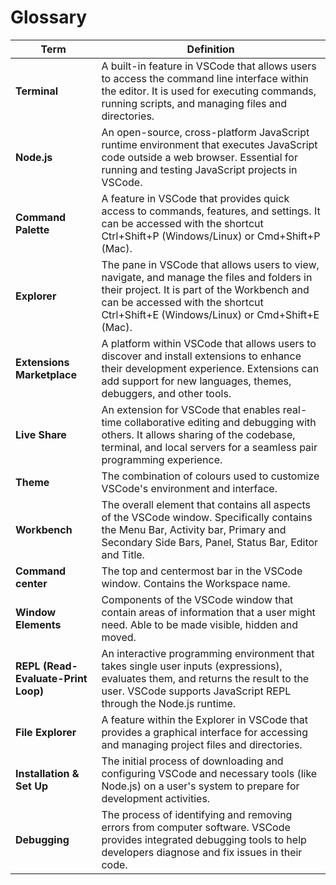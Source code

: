 # Glossary

| **Term**                            | **Definition**                                                                                                                                                                                                                  |
| ----------------------------------- | ------------------------------------------------------------------------------------------------------------------------------------------------------------------------------------------------------------------------------- |
| **Terminal**                        | A built-in feature in VSCode that allows users to access the command line interface within the editor. It is used for executing commands, running scripts, and managing files and directories.                                  |
| **Node.js**                         | An open-source, cross-platform JavaScript runtime environment that executes JavaScript code outside a web browser. Essential for running and testing JavaScript projects in VSCode.                                             |
| **Command Palette**                 | A feature in VSCode that provides quick access to commands, features, and settings. It can be accessed with the shortcut Ctrl+Shift+P (Windows/Linux) or Cmd+Shift+P (Mac).                                                     |
| **Explorer**                        | The pane in VSCode that allows users to view, navigate, and manage the files and folders in their project. It is part of the Workbench and can be accessed with the shortcut Ctrl+Shift+E (Windows/Linux) or Cmd+Shift+E (Mac). |
| **Extensions Marketplace**          | A platform within VSCode that allows users to discover and install extensions to enhance their development experience. Extensions can add support for new languages, themes, debuggers, and other tools.                        |
| **Live Share**                      | An extension for VSCode that enables real-time collaborative editing and debugging with others. It allows sharing of the codebase, terminal, and local servers for a seamless pair programming experience.                      |
| **Theme**                           | The combination of colours used to customize VSCode's environment and interface.                                                                                                                                                |
| **Workbench**                       | The overall element that contains all aspects of the VSCode window. Specifically contains the Menu Bar, Activity bar, Primary and Secondary Side Bars, Panel, Status Bar, Editor and Title.                                     |
| **Command center**                  | The top and centermost bar in the VSCode window. Contains the Workspace name.                                                                                                                                                   |
| **Window Elements**                 | Components of the VSCode window that contain areas of information that a user might need. Able to be made visible, hidden and moved.                                                                                            |
| **REPL (Read-Evaluate-Print Loop)** | An interactive programming environment that takes single user inputs (expressions), evaluates them, and returns the result to the user. VSCode supports JavaScript REPL through the Node.js runtime.                            |
| **File Explorer**                   | A feature within the Explorer in VSCode that provides a graphical interface for accessing and managing project files and directories.                                                                                           |
| **Installation & Set Up**           | The initial process of downloading and configuring VSCode and necessary tools (like Node.js) on a user's system to prepare for development activities.                                                                          |
| **Debugging**                       | The process of identifying and removing errors from computer software. VSCode provides integrated debugging tools to help developers diagnose and fix issues in their code.                                                     |
